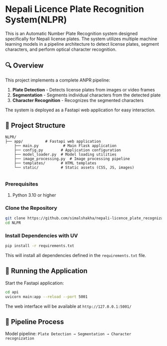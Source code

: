 #  Nepali Licence Plate Recognition System(NLPR)

This is an Automatic Number Plate Recognition  system designed specifically for Nepali license plates. The system utilizes multiple machine learning models in a pipeline architecture to detect license plates, segment characters, and perform optical character recognition.

## 🔍 Overview

This project implements a complete ANPR pipeline:

1. **Plate Detection** - Detects license plates from images or video frames
2. **Segmentation** - Segments individual characters from the detected plate
3. **Character Recognition** - Recognizes the segmented characters

The system is deployed as a Fastapi web application for easy interaction.

## 📂 Project Structure

```
NLPR/
├── app/          # Fastapi web application
    ├── main.py           # Main Flask application
    ├── config.py        # Application configuration
    ├── model_loader.py  # Model loading utilities
    ├── image_processing.py  # Image processing pipeline
    ├── templates/       # HTML templates
    └── static/          # Static assets (CSS, JS, images)


```



### Prerequisites

1. Python 3.10 or higher


### Clone the Repository

```bash
git clone https://github.com/simalshakha/nepali-licence_plate_recognization.git
cd NLPR
```

### Install Dependencies with UV

```bash
pip install -r requirements.txt
```

This will install all dependencies defined in the `requirements.txt` file.

## 🏃 Running the Application

Start the Fastapi application:

```bash
cd api
uvicorn main:app --reload --port 5001
```

The web interface will be available at `http://127.0.0.1:5001/`

## 🔄 Pipeline Process
Model pipeline: `Plate Detection → Segmentation → Character recognization`
